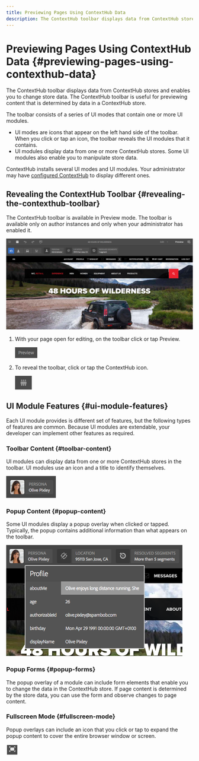 ```yaml
---
title: Previewing Pages Using ContextHub Data
description: The ContextHub toolbar displays data from ContextHub stores and enables you to change store data and  is useful for previewing content
---
```


# Previewing Pages Using ContextHub Data  {#previewing-pages-using-contexthub-data}

The ContextHub toolbar displays data from ContextHub stores and enables you to change store data. The ContextHub toolbar is useful for previewing content that is determined by data in a ContextHub store.

The toolbar consists of a series of UI modes that contain one or more UI modules.

* UI modes are icons that appear on the left hand side of the toolbar. When you click or tap an icon, the toolbar reveals the UI modules that it contains.
* UI modules display data from one or more ContextHub stores. Some UI modules also enable you to manipulate store data.

ContextHub installs several UI modes and UI modules. Your administrator may have [configured ContextHub](/help/implementing/developing/personalization/configuring-contexthub.md) to display different ones.

## Revealing the ContextHub Toolbar {#revealing-the-contexthub-toolbar}

The ContextHub toolbar is available in Preview mode. The toolbar is available only on author instances and only when your administrator has enabled it.

![The ContextHub toolbar](/help/sites-cloud/authoring/assets/contexthub-toolbar.png)

1. With your page open for editing, on the toolbar click or tap Preview.

   ![The Preview button](/help/sites-cloud/authoring/assets/contexthub-preview-button.png)

1. To reveal the toolbar, click or tap the ContextHub icon.

   ![The ContextHub button](/help/sites-cloud/authoring/assets/contexthub-button.png)

## UI Module Features {#ui-module-features}

Each UI module provides is different set of features, but the following types of features are common. Because UI modules are extendable, your developer can implement other features as required.

### Toolbar Content {#toolbar-content}

UI modules can display data from one or more ContextHub stores in the toolbar. UI modules use an icon and a title to identify themselves.

![ContextHub personas](/help/sites-cloud/authoring/assets/contexthub-persona-button.png)

### Popup Content {#popup-content}

Some UI modules display a popup overlay when clicked or tapped. Typically, the popup contains additional information than what appears on the toolbar.

![ContextHub profile information](/help/sites-cloud/authoring/assets/contexthub-profile.png)

### Popup Forms {#popup-forms}

The popup overlay of a module can include form elements that enable you to change the data in the ContextHub store. If page content is determined by the store data, you can use the form and observe changes to page content.

### Fullscreen Mode {#fullscreen-mode}

Popup overlays can include an icon that you click or tap to expand the popup content to cover the entire browser window or screen.

![Fullscreen button](/help/sites-cloud/authoring/assets/contexthub-fullscreen.png)
